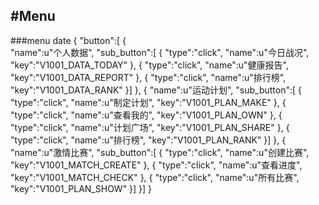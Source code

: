 #Menu
---

###menu date
{
 "button":[
   {  
      "name":u"个人数据",
      "sub_button":[
	  {
		"type":"click",
		"name":u"今日战况",
		"key":"V1001_DATA_TODAY"
	  },
	  {
		"type":"click",
		"name":u"健康报告",
		"key":"V1001_DATA_REPORT"
	  },
	  {
		"type":"click",
		"name":u"排行榜",
		"key":"V1001_DATA_RANK"
	  }]
  },
  {
      "name":u"运动计划",
      "sub_button":[
	  {
		"type":"click",
		"name":u"制定计划",
		"key":"V1001_PLAN_MAKE"
	  },
	  {
		"type":"click",
		"name":u"查看我的",
		"key":"V1001_PLAN_OWN"
	  },
	  {
		"type":"click",
		"name":u"计划广场",
		"key":"V1001_PLAN_SHARE"
	  },
	  {
		"type":"click",
		"name":u"排行榜",
		"key":"V1001_PLAN_RANK"
	  }]
   },
  {
      "name":u"激情比赛",
      "sub_button":[
	  {
		"type":"click",
		"name":u"创建比赛",
		"key":"V1001_MATCH_CREATE"
	  },
	  {
		"type":"click",
		"name":u"查看进度",
		"key":"V1001_MATCH_CHECK"
	  },
	  {
		"type":"click",
		"name":u"所有比赛",
		"key":"V1001_PLAN_SHOW"
	  }]
   }]
}